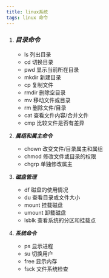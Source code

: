 ```yaml
---
title: linux系统
tags: linux 命令
--- 
```


1. ### ***目录命令***

	- ls 列出目录
	- cd 切换目录
	- pwd 显示当前所在目录
	- mkdir 新建目录
	- cp 复制文件
	- rmdir 删除空目录
	- mv 移动文件或目录
	- rm 删除文件/目录
	- cat 查看文件内容/合并文件
	- cmp 比较文件是否有差异
2. ***属组和属主命令***
	- chown 改变文件/目录属主和属组
	- chmod 修改文件或目录的权限
	- chgrp 单独修改属主
3. ***磁盘管理***
	- df 磁盘的使用情况
	- du 查看目录或文件大小
	- mount 挂载磁盘
	- umount 卸载磁盘
	- lsblk 查看系统的分区和挂载点
4. ***系统命令***
	- ps 显示进程
	- su 切换用户
	- free 显示内存
	- fsck 文件系统检查
